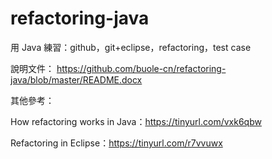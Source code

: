 # refactoring-java
用 Java 練習：github，git+eclipse，refactoring，test case

說明文件：
https://github.com/buole-cn/refactoring-java/blob/master/README.docx

其他參考：

How refactoring works in Java：https://tinyurl.com/vxk6qbw

Refactoring in Eclipse：https://tinyurl.com/r7vvuwx
